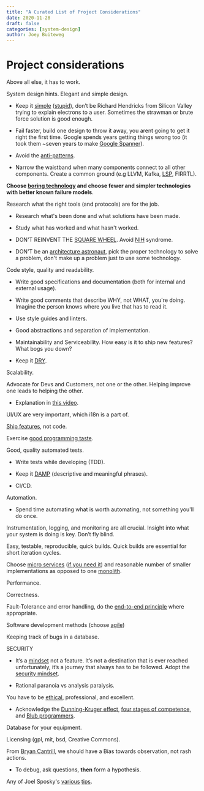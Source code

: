 ```yaml
---
title: "A Curated List of Project Considerations"
date: 2020-11-28
draft: false
categories: [system-design]
author: Joey Buiteweg
---
```


# Project considerations

Above all else, it has to work.

System design hints.  Elegant and simple design.

* Keep it [simple](https://en.wikipedia.org/wiki/Occam%27s_razor) ([stupid](https://en.wikipedia.org/wiki/KISS_principle)), don’t be Richard Hendricks from Silicon Valley trying to explain electrons to a user. Sometimes the strawman or brute force solution is good enough.

* Fail faster, build one design to throw it away, you arent going to get it right the first time. Google spends years getting things wrong too (it took them ~seven years to make [Google Spanner](https://www.youtube.com/watch?v=nvlt0dA7rsQ)).

* Avoid the [anti-patterns](https://en.wikipedia.org/wiki/Anti-pattern#Software_engineering).

* Narrow the waistband when many components connect to all other components. Create a common ground (e.g LLVM, Kafka, [LSP](https://en.wikipedia.org/wiki/Language_Server_Protocol), FIRRTL).

**Choose [boring technology](http://boringtechnology.club/) and choose fewer and simpler technologies with better known failure models**.

Research what the right tools (and protocols) are for the job. 

* Research what's been done and what solutions have been made. 

* Study what has worked and what hasn't worked. 

* DON'T REINVENT THE [SQUARE WHEEL](https://en.wikipedia.org/wiki/Reinventing_the_wheel#Related_phrases). Avoid [NIH](https://en.wikipedia.org/wiki/Not_invented_here) syndrome.

* DON'T be an [architecture astronaut](https://www.joelonsoftware.com/2001/04/21/dont-let-architecture-astronauts-scare-you/), pick the proper technology to solve a problem, don't make up a problem just to use some technology.

Code style, quality and readability.

* Write good specifications and documentation (both for internal and external usage). 

* Write good comments that describe WHY, not WHAT, you're doing. Imagine the person knows where you live that has to read it.

* Use style guides and linters.

* Good abstractions and separation of implementation.

* Maintainability and Serviceability. How easy is it to ship new features? What bogs you down?

* Keep it [DRY](https://en.wikipedia.org/wiki/Don%27t_repeat_yourself).

Scalability.

Advocate for Devs and Customers, not one or the other. Helping improve one leads to helping the other.
* Explanation in [this video](https://www.youtube.com/watch?v=i69U0lvi89c).

UI/UX are very important, which i18n is a part of.

[Ship features](https://www.youtube.com/watch?v=o9pEzgHorH0), not code.

Exercise [good programming taste](https://www.ted.com/talks/linus_torvalds_the_mind_behind_linux).

Good, quality automated tests. 

* Write tests while developing (TDD).

* Keep it [DAMP](https://testing.googleblog.com/2019/12/testing-on-toilet-tests-too-dry-make.html) (descriptive and meaningful phrases).

* CI/CD.

Automation.

* Spend time automating what is worth automating, not something you'll do once.

Instrumentation, logging, and monitoring are all crucial. Insight into what your system is doing is key. Don’t fly blind.

Easy, testable, reproducible, quick builds. Quick builds are essential for short iteration cycles.

Choose [micro services](https://microservices.io/patterns/microservices.html) ([if you need it](https://pythonspeed.com/articles/dont-need-kubernetes/)) and reasonable number of smaller implementations as opposed to one [monolith](https://microservices.io/patterns/monolithic.html).

Performance.

Correctness.

Fault-Tolerance and error handling, do the [end-to-end principle](https://web.mit.edu/Saltzer/www/publications/endtoend/endtoend.pdf) where appropriate.

Software development methods (choose [agile](https://www.atlassian.com/agile/manifesto))

Keeping track of bugs in a database.

SECURITY
* It’s a [mindset](https://www.sentinelone.com/blog/having-trouble-getting-senior-management-to-buy-in-to-your-security-recommendations-try-these-essential-tips/) not a feature. It’s not a destination that is ever reached unfortunately, it’s a journey that always has to be followed. Adopt the [security mindset](https://www.coursera.org/lecture/digital-democracy/the-security-mindset-sLtQu).

* Rational paranoia vs analysis paralysis.

You have to be [ethical](https://www.acm.org/code-of-ethics), professional, and excellent.
* Acknowledge the [Dunning-Kruger effect](https://en.wikipedia.org/wiki/Dunning%E2%80%93Kruger_effect), [four stages of competence](https://en.wikipedia.org/wiki/Four_stages_of_competence), and [Blub programmers](https://en.wikipedia.org/wiki/Paul_Graham_(programmer)#Blub).

Database for your equipment.

Licensing (gpl, mit, bsd, Creative Commons).

From [Bryan Cantrill](https://www.youtube.com/watch?v=30jNsCVLpAE), we should have a Bias towards observation, not rash actions.

* To debug, ask questions, **then** form a hypothesis.

Any of Joel Sposky's [various](https://www.joelonsoftware.com/2000/08/09/the-joel-test-12-steps-to-better-code/) [tips](https://www.joelonsoftware.com/2000/04/06/things-you-should-never-do-part-i/).
